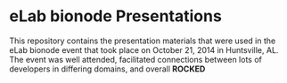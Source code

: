 eLab bionode Presentations
==========================

This repository contains the presentation materials that were used in the eLab bionode event that took place on October 21, 2014 in Huntsville, AL. The event was well attended, facilitated connections between lots of developers in differing domains, and overall **ROCKED**


